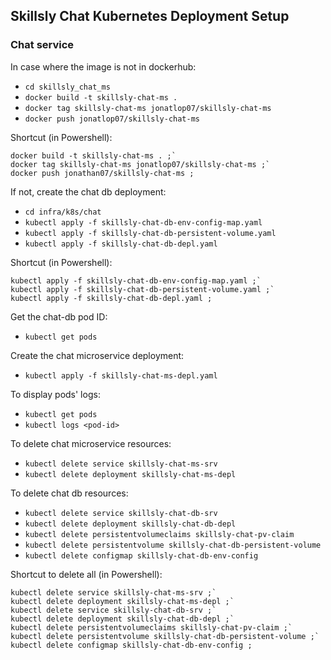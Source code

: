 ## Skillsly Chat Kubernetes Deployment Setup
### Chat service
In case where the image is not in dockerhub:
- `cd skillsly_chat_ms`
- `docker build -t skillsly-chat-ms .`
- `docker tag skillsly-chat-ms jonatlop07/skillsly-chat-ms`
- `docker push jonatlop07/skillsly-chat-ms`

Shortcut (in Powershell):

```
docker build -t skillsly-chat-ms . ;`
docker tag skillsly-chat-ms jonatlop07/skillsly-chat-ms ;`
docker push jonathan07/skillsly-chat-ms ;
```

If not, create the chat db deployment:
- `cd infra/k8s/chat`
- `kubectl apply -f skillsly-chat-db-env-config-map.yaml`
- `kubectl apply -f skillsly-chat-db-persistent-volume.yaml`
- `kubectl apply -f skillsly-chat-db-depl.yaml`

Shortcut (in Powershell):

```
kubectl apply -f skillsly-chat-db-env-config-map.yaml ;`
kubectl apply -f skillsly-chat-db-persistent-volume.yaml ;`
kubectl apply -f skillsly-chat-db-depl.yaml ;
```

Get the chat-db pod ID:

- `kubectl get pods`

Create the chat microservice deployment:

- `kubectl apply -f skillsly-chat-ms-depl.yaml`

To display pods' logs:

- `kubectl get pods`
- `kubectl logs <pod-id>`

To delete chat microservice resources:

- `kubectl delete service skillsly-chat-ms-srv`
- `kubectl delete deployment skillsly-chat-ms-depl`

To delete chat db resources:

- `kubectl delete service skillsly-chat-db-srv`
- `kubectl delete deployment skillsly-chat-db-depl`
- `kubectl delete persistentvolumeclaims skillsly-chat-pv-claim`
- `kubectl delete persistentvolume skillsly-chat-db-persistent-volume`
- `kubectl delete configmap skillsly-chat-db-env-config`

Shortcut to delete all (in Powershell):

```
kubectl delete service skillsly-chat-ms-srv ;`
kubectl delete deployment skillsly-chat-ms-depl ;`
kubectl delete service skillsly-chat-db-srv ;`
kubectl delete deployment skillsly-chat-db-depl ;`
kubectl delete persistentvolumeclaims skillsly-chat-pv-claim ;`
kubectl delete persistentvolume skillsly-chat-db-persistent-volume ;`
kubectl delete configmap skillsly-chat-db-env-config ; 
```
